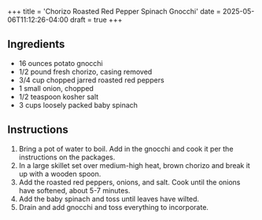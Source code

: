 +++
title = 'Chorizo Roasted Red Pepper Spinach Gnocchi'
date = 2025-05-06T11:12:26-04:00
draft = true
+++

## Ingredients

- 16 ounces potato gnocchi
- 1/2 pound fresh chorizo, casing removed
- 3/4 cup chopped jarred roasted red peppers
- 1 small onion, chopped
- 1/2 teaspoon kosher salt
- 3 cups loosely packed baby spinach

## Instructions

1. Bring a pot of water to boil. Add in the gnocchi and cook it per the instructions on the packages.
2. In a large skillet set over medium-high heat, brown chorizo and break it up with a wooden spoon.
3. Add the roasted red peppers, onions, and salt. Cook until the onions have softened, about 5-7 minutes.
4. Add the baby spinach and toss until leaves have wilted.
5. Drain and add gnocchi and toss everything to incorporate.
